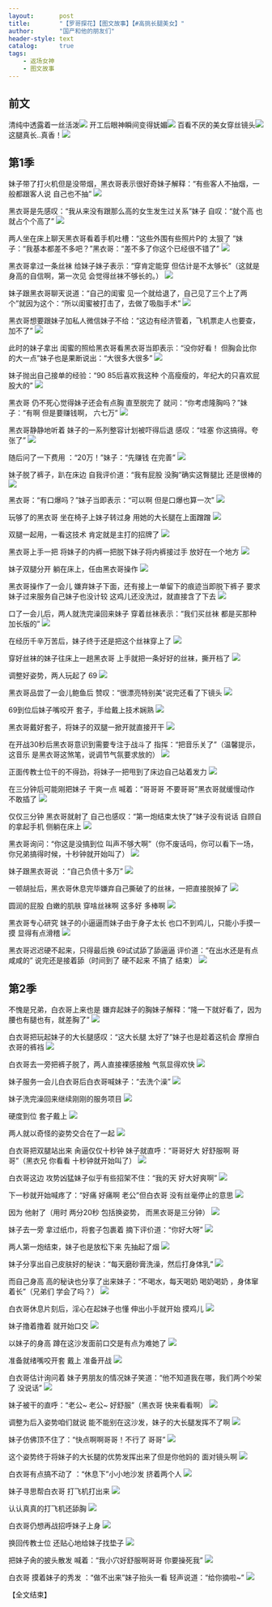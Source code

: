 ```yaml
---
layout:       post
title:        "【罗哥探花】【图文故事】【#高挑长腿美女】"
author:       "国产和他的朋友们"
header-style: text
catalog:      true
tags:
    - 返场女神
    - 图文故事
---
```


## 前文

清纯中透露着一丝活泼![](https://ov7v.app/tupian/forum/202410/21/142451ooqq27jyd0yyqx9o.gif)
开工后眼神瞬间变得妩媚![](https://ov7v.app/tupian/forum/202410/21/142453hrh2nwwvwww9wd2f.gif)
百看不厌的美女穿丝镜头![](https://ov7v.app/tupian/forum/202410/21/142457x2182k51m8ewramh.gif)
这腿真长..真香！![](https://ov7v.app/tupian/forum/202410/21/200149im8l2yoivi2ud88l.gif)

## 第1季

妹子带了打火机但是没带烟，黑衣哥表示很好奇妹子解释：“有些客人不抽烟，一般都跟客人说 自己也不抽”
![](https://t.1rbdm.app/tupian/forum/202410/22/120302ffkd3e5et5t5lll4.gif)

黑衣哥是先感叹：“我从来没有跟那么高的女生发生过关系”妹子 自叹：“就个高 也就占个个高了”
![](https://t.1rbdm.app/tupian/forum/202410/22/120303k0rdhan2hu9adrzr.gif)

两人坐在床上聊天黑衣哥看着手机吐槽：“这些外围有些照片P的 太狠了 ”妹子：“我基本都差不多吧？”黑衣哥：“差不多了你这个已经很不错了”
![](https://t.1rbdm.app/tupian/forum/202410/22/120304j5a25g2aprp727gg.gif)

 黑衣哥拿过一条丝袜 给妹子妹子表示：“穿肯定能穿 但估计是不太够长”（这就是身高的自信啊，第一次见 会觉得丝袜不够长的。）
![](https://t.1rbdm.app/tupian/forum/202410/22/120305it9mc7kz407xvp47.gif)

妹子跟黑衣哥聊天说道：“自己的闺蜜 见一个就给退了，自己见了三个上了两个”就因为这个：“所以闺蜜被打击了，去做了吸脂手术”
![](https://t.1rbdm.app/tupian/forum/202410/22/120306kx2zb10wzz63n62n.gif)

黑衣哥想要跟妹子加私人微信妹子不给：“这边有经济管着，飞机票走人也要查，加不了”
![](https://t.1rbdm.app/tupian/forum/202410/22/120307yoyqhfro87ir9jp7.gif)

此时的妹子拿出 闺蜜的照给黑衣哥看黑衣哥当即表示：“没你好看！ 但胸会比你的大一点”妹子也是果断说出：“大很多大很多”
![](https://t.1rbdm.app/tupian/forum/202410/22/120309cf8szggmm2xnmsxe.gif)

妹子抛出自己接单的经验：“90 85后喜欢我这种 个高瘦瘦的，年纪大的只喜欢屁股大的”
![](https://t.1rbdm.app/tupian/forum/202410/22/120311srhhkica9j6hrr3s.gif)

黑衣哥 仍不死心觉得妹子还会有点胸 直至脱完了 就问：“你考虑隆胸吗？”妹子：“有啊 但是要赚钱啊， 六七万”
![](https://t.1rbdm.app/tupian/forum/202410/22/120312xw87fh00s7e9i78s.gif)

黑衣哥静静地听着 妹子的一系列整容计划被吓得后退 感叹：“哇塞 你这搞得。夸张了”
![](https://t.1rbdm.app/tupian/forum/202410/22/120314dvg8zn3rsvqps02z.gif)

随后问了一下费用 ：“20万！”妹子：“先赚钱 在完善”
![](https://t.1rbdm.app/tupian/forum/202410/22/120316vat9l5xwnk2enkov.gif)

妹子脱了裤子，趴在床边 自我评价道：“我有屁股 没胸”确实这臀腿比 还是很棒的
![](https://t.1rbdm.app/tupian/forum/202410/22/120318ba4olksytwaywulq.gif)

黑衣哥：“有口爆吗？”妹子当即表示：“可以啊 但是口爆也算一次”
![](https://t.1rbdm.app/tupian/forum/202410/22/120319g1168py1622f1y12.gif)

玩够了的黑衣哥 坐在椅子上妹子转过身 用她的大长腿在上面蹭蹭
![](https://t.1rbdm.app/tupian/forum/202410/22/120321xxvtx6dottoozk66.gif)

双腿一起用，一看这技术 肯定就是主打的招牌了
![](https://t.1rbdm.app/tupian/forum/202410/22/120323qtymwnzmftq989l9.gif)

黑衣哥上手一把 将妹子的内裤一把脱下妹子将内裤接过手 放好在一个地方
![](https://t.1rbdm.app/tupian/forum/202410/22/120325e9hi5i5n7phrqyqh.gif)

妹子双腿分开 躺在床上，任由黑衣哥操作
![](https://t.1rbdm.app/tupian/forum/202410/22/120327hnnya22jjaqlkahq.gif)

黑衣哥操作了一会儿 嫌弃妹子下面，还有接上一单留下的痕迹当即脱下裤子 要求妹子过来服务自己妹子也没计较 这鸡儿还没洗过，就直接含了下去
![](https://t.1rbdm.app/tupian/forum/202410/22/120330we4k9hkvr9l5ircc.gif)

口了一会儿后，两人就洗完澡回来妹子 穿着丝袜表示：“我们买丝袜 都是买那种加长版的”
![](https://t.1rbdm.app/tupian/forum/202410/22/120333p1cb3of9dq99qf1n.gif)

在经历千辛万苦后，妹子终于还是把这个丝袜穿上了
![](https://t.1rbdm.app/tupian/forum/202410/22/120337utq77u291a2az7tq.gif)

穿好丝袜的妹子往床上一趟黑衣哥 上手就把一条好好的丝袜，撕开档了
![](https://t.1rbdm.app/tupian/forum/202410/22/120341yyim8yi98eby9ap6.gif)

调整好姿势，两人玩起了 69
![](https://t.1rbdm.app/tupian/forum/202410/22/120347jmk5adom0cx0ixmc.gif)

黑衣哥品尝了一会儿鲍鱼后 赞叹：“很漂亮特别美”说完还看了下镜头
![](https://t.1rbdm.app/tupian/forum/202410/22/120352v661x6v844qb8qxq.gif)

69到位后妹子嘴咬开 套子，手给戴上技术娴熟
![](https://t.1rbdm.app/tupian/forum/202410/22/120358hyqakyxnqpb8ixog.gif)

黑衣哥戴好套子，将妹子的双腿一掀开就直接开干
![](https://t.1rbdm.app/tupian/forum/202410/22/120405h17qnqoq3q9qb9kq.gif)

在开战30秒后黑衣哥意识到需要专注于战斗了 指挥：“把音乐关了”（温馨提示，这音乐 是黑衣哥这煞笔，说调节气氛要求放的）
![](https://t.1rbdm.app/tupian/forum/202410/22/120410d1tnqpkpp6ejv7pn.gif)

正面传教士位干的不得劲，将妹子一把甩到了床边自己站着发力
![](https://t.1rbdm.app/tupian/forum/202410/22/120416u6pxhe6xrm6fq6pf.gif)

在三分钟后可能刚把妹子 干爽一点 喊着：“哥哥哥 不要哥哥”黑衣哥就缓慢动作 不敢插了
![](https://t.1rbdm.app/tupian/forum/202410/22/120421bomoll4fqhlm5hri.gif)

仅仅三分钟 黑衣哥就射了 自己也感叹：“第一炮结束太快了”妹子没有说话 自顾自的拿起手机 侧躺在床上
![](https://t.1rbdm.app/tupian/forum/202410/22/120425uaeruab09w5fewb9.gif)

黑衣哥询问：“你这是没搞到位 叫声不够大啊”（你不废话吗，你可以看下一场，你兄弟搞得时候，十秒钟就开始叫了）
![](https://t.1rbdm.app/tupian/forum/202410/22/120429grzxxgy7j2y25gyg.gif)

妹子跟黑衣哥说 ：“自己负债十多万”
![](https://t.1rbdm.app/tupian/forum/202410/22/120433owdrfeteqretq0ga.gif)

一顿胡扯后，黑衣哥休息完毕嫌弃自己撕破了的丝袜，一把直接脱掉了
![](https://t.1rbdm.app/tupian/forum/202410/22/120437g9zc6eh66cx0pkhp.gif)

圆润的屁股 白嫩的肌肤 穿啥丝袜啊 这多好 多棒啊
![](https://t.1rbdm.app/tupian/forum/202410/22/120441v8lv8z3y8ghh3tgo.gif)

黑衣哥专心研究 妹子的小逼逼而妹子由于身子太长 也口不到鸡儿，只能小手摸一摸 显得有点滑稽
![](https://t.1rbdm.app/tupian/forum/202410/22/120445ehcm93w9443cca5m.gif)

黑衣哥迟迟硬不起来，只得最后换 69试试舔了舔逼逼 评价道：“在出水还是有点咸咸的” 说完还是接着舔（时间到了 硬不起来 不搞了 结束）
![](https://t.1rbdm.app/tupian/forum/202410/22/120449hmcogoli6m6hx3l8.gif)

## 第2季

不愧是兄弟，白衣哥上来也是 嫌弃起妹子的胸妹子解释：“隆一下就好看了，因为腰也有腿也有，就差胸了”
![](https://t.1rbdm.app/tupian/forum/202410/22/120503kp41sjqjej7o22d6.gif)

白衣哥把玩起妹子的大长腿感叹：“这大长腿 太好了”妹子也是趁着这机会 摩擦白衣哥的裤裆
![](https://t.1rbdm.app/tupian/forum/202410/22/120512j05iavkb09oycvla.gif)

白衣哥去一旁把裤子脱了，两人直接裸感接触 气氛显得欢快
![](https://t.1rbdm.app/tupian/forum/202410/22/120519d8hsbr83843gpws3.gif)

妹子服务一会儿白衣哥后白衣哥喊妹子：“去洗个澡”
![](https://t.1rbdm.app/tupian/forum/202410/22/120526i4wws2k2qsxg0rsj.gif)

妹子洗完澡回来继续刚刚的服务项目
![](https://t.1rbdm.app/tupian/forum/202410/22/120532l5007jyjehnu5zde.gif)

硬度到位 套子戴上
![](https://t.1rbdm.app/tupian/forum/202410/22/120538thtgnzw1kw1bzugu.gif)

两人就以奇怪的姿势交合在了一起 
![](https://t.1rbdm.app/tupian/forum/202410/22/120544jqq50d4fvb41jyvk.gif)

白衣哥把双腿站出来 肏逼仅仅十秒钟 妹子就直呼：“哥哥好大 好舒服啊 哥哥”（黑衣兄 你看看 十秒钟就开始叫了）
![](https://t.1rbdm.app/tupian/forum/202410/22/120551scgu8g33em4cgitg.gif)

白衣哥这边 攻势凶猛妹子似乎有些招架不住：“我的天 好大好爽啊”
![](https://t.1rbdm.app/tupian/forum/202410/22/120558git1hie9lh9ns1tg.gif)

下一秒就开始喊疼了：“好痛 好痛啊 老公”但白衣哥 没有丝毫停止的意思
![](https://t.1rbdm.app/tupian/forum/202410/22/120603vzc8r8gc6g4g4sq8.gif)

因为 他射了（用时 两分20秒 包括换姿势， 而黑衣哥是三分钟）
![](https://t.1rbdm.app/tupian/forum/202410/22/120609ngvi1lug8z48v448.gif)

妹子去一旁 拿过纸巾，将套子包裹着 摘下评价道：“你好大呀”
![](https://t.1rbdm.app/tupian/forum/202410/22/120616bjw3oet533h85hme.gif)

两人第一炮结束，妹子也是放松下来 先抽起了烟
![](https://t.1rbdm.app/tupian/forum/202410/22/120622u2anv4eun2s22utv.gif)

妹子分享出自己皮肤好的秘诀：“每天磨砂膏洗澡，然后打身体乳”
![](https://t.1rbdm.app/tupian/forum/202410/22/120635h8eowoocc7tbc687.gif)

而自己身高 高的秘诀也分享了出来妹子：“不喝水，每天喝奶 喝奶喝奶 ，身体窜着长”（兄弟们 学会了吗？）
![](https://t.1rbdm.app/tupian/forum/202410/22/120645v33bk3ug7oxxxxrd.gif)

白衣哥休息片刻后，淫心在起妹子也懂 伸出小手就开始 摸鸡儿
![](https://t.1rbdm.app/tupian/forum/202410/22/120655rdrizuhhv8zdvhe4.gif)

妹子撸着撸着 就开始口交
![](https://t.1rbdm.app/tupian/forum/202410/22/120701riw11p1w9wp11e81.gif)

以妹子的身高 蹲在这沙发面前口交是有点为难她了
![](https://t.1rbdm.app/tupian/forum/202410/22/120707m00ddsld4w0x5b8v.gif)

准备就绪嘴咬开套 戴上 准备开战
![](https://t.1rbdm.app/tupian/forum/202410/22/120716lnn2sqassvnvfln1.gif)

白衣哥估计询问着 妹子男朋友的情况妹子笑道：“他不知道我在哪，我们两个吵架了 没说话”
![](https://t.1rbdm.app/tupian/forum/202410/22/120725e1h022r0w24rir0d.gif)

妹子被干的直呼：“老公~ 老公~ 好舒服”（黑衣哥 快来看看啊）
![](https://t.1rbdm.app/tupian/forum/202410/22/120739czvtpn7tuvengo8u.gif)

调整为后入姿势咱们就说 能不能别在这沙发，妹子的大长腿发挥不了啊
![](https://t.1rbdm.app/tupian/forum/202410/22/120748qs73s41f74bzf7lj.gif)

妹子仿佛顶不住了：“快点啊啊哥哥！不行了 哥哥”
![](https://t.1rbdm.app/tupian/forum/202410/22/120757jdo5n3i5rndeni23.gif)

这个姿势终于将妹子的大长腿的优势发挥出来了但是你他妈的 面对镜头啊 
![](https://t.1rbdm.app/tupian/forum/202410/22/120805yp2b4pb38b42bizb.gif)

白衣哥有点搞不动了 ：“休息下”小小地沙发 挤着两个人
![](https://t.1rbdm.app/tupian/forum/202410/22/120813wssiz14sv4vvsy2i.gif)

妹子寻思帮白衣哥 打飞机打出来
![](https://t.1rbdm.app/tupian/forum/202410/22/120821vwayi0za4s9233bb.gif)

认认真真的打飞机还舔胸
![](https://t.1rbdm.app/tupian/forum/202410/22/120830naqm14vcz965x11v.gif)

白衣哥仍想再战招呼妹子上身
![](https://t.1rbdm.app/tupian/forum/202410/22/120838keczteihcpjptela.gif)

换回传教士位 还贴心地给妹子找垫子
![](https://t.1rbdm.app/tupian/forum/202410/22/120848qbwyozeffjllgytd.gif)

把妹子肏的披头散发 喊着：“我小穴好舒服啊哥哥 你要操死我”
![](https://t.1rbdm.app/tupian/forum/202410/22/120856cjk3zak2zqq22rpk.gif)

白衣哥 摸着妹子的秀发 ：“做不出来”妹子抬头一看 轻声说道：“给你摘啦~”
![](https://t.1rbdm.app/tupian/forum/202410/22/120904zsh75ovyovvjc9iy.gif)

【全文结束】